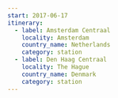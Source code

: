 ```yaml
---
start: 2017-06-17
itinerary:
  - label: Amsterdam Centraal
    locality: Amsterdam
    country_name: Netherlands
    category: station
  - label: Den Haag Centraal
    locality: The Hague
    country_name: Denmark
    category: station
---
```

